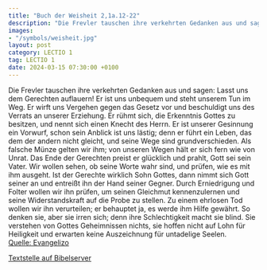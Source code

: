 ```yaml
---
title: "Buch der Weisheit 2,1a.12-22"
description: "Die Frevler tauschen ihre verkehrten Gedanken aus und sagen: Lasst uns dem Gerechten auflauern! Er ist uns unbequem und steht unserem Tun im Weg. Er wirft uns Vergehen gegen das Gesetz vor und beschuldigt uns des Verrats an unserer Erziehung. Er rühmt sich, die Erkenntnis Gottes ...."
images:
- "/symbols/weisheit.jpg"
layout: post
category: LECTIO 1
tag: LECTIO 1
date: 2024-03-15 07:30:00 +0100
---
```

Die Frevler tauschen ihre verkehrten Gedanken aus und sagen:
Lasst uns dem Gerechten auflauern! Er ist uns unbequem und steht unserem Tun im Weg. Er wirft uns Vergehen gegen das Gesetz vor und beschuldigt uns des Verrats an unserer Erziehung.
Er rühmt sich, die Erkenntnis Gottes zu besitzen, und nennt sich einen Knecht des Herrn.<!--more-->
Er ist unserer Gesinnung ein Vorwurf, schon sein Anblick ist uns lästig;
denn er führt ein Leben, das dem der andern nicht gleicht, und seine Wege sind grundverschieden.
Als falsche Münze gelten wir ihm; von unseren Wegen hält er sich fern wie von Unrat. Das Ende der Gerechten preist er glücklich und prahlt, Gott sei sein Vater.
Wir wollen sehen, ob seine Worte wahr sind, und prüfen, wie es mit ihm ausgeht.
Ist der Gerechte wirklich Sohn Gottes, dann nimmt sich Gott seiner an und entreißt ihn der Hand seiner Gegner.
Durch Erniedrigung und Folter wollen wir ihn prüfen, um seinen Gleichmut kennenzulernen und seine Widerstandskraft auf die Probe zu stellen.
Zu einem ehrlosen Tod wollen wir ihn verurteilen; er behauptet ja, es werde ihm Hilfe gewährt.
So denken sie, aber sie irren sich; denn ihre Schlechtigkeit macht sie blind.
Sie verstehen von Gottes Geheimnissen nichts, sie hoffen nicht auf Lohn für Heiligkeit und erwarten keine Auszeichnung für untadelige Seelen.<br>
[Quelle: Evangelizo](https://evangeliumtagfuertag.org/DE/gospel)

[Textstelle auf Bibelserver](https://www.bibleserver.com/EU/Weisheit2,1a.12-22)
